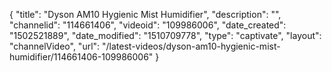 {
    "title": "Dyson AM10 Hygienic Mist Humidifier",
    "description": "",
    "channelid": "114661406",
    "videoid": "109986006",
    "date_created": "1502521889",
    "date_modified": "1510709778",
    "type": "captivate",
    "layout": "channelVideo",
    "url": "\/latest-videos\/dyson-am10-hygienic-mist-humidifier\/114661406-109986006"
}